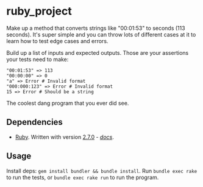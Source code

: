 # ruby_project

Make up a method that converts strings like "00:01:53" to seconds (113 seconds). It's super simple and you can throw lots of different cases at it to learn how to test edge cases and errors.

Build up a list of inputs and expected outputs. Those are your assertions your tests need to make:

```
"00:01:53" => 113
"00:00:00" => 0
"a" => Error # Invalid format
"000:000:123" => Error # Invalid format
15 => Error # Should be a string
```

The coolest dang program that you ever did see.

## Dependencies

* [Ruby](https://www.ruby-lang.org/en/).  Written with version [2.7.0](https://www.ruby-lang.org/en/news/2019/12/25/ruby-2-7-0-released/) - *[docs](https://docs.ruby-lang.org/en/2.7.0/)*.

## Usage

Install deps: `gem install bundler && bundle install`.  Run `bundle exec rake` to run the tests, or `bundle exec rake run` to run the program.